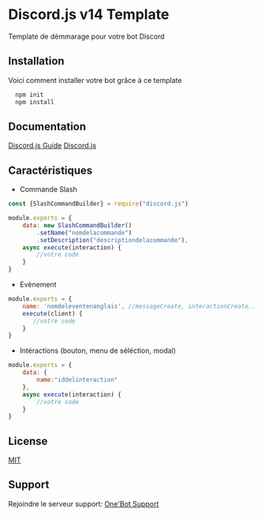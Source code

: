 
# Discord.js v14 Template

Template de démmarage pour votre bot Discord



## Installation

Voici comment installer votre bot grâce à ce template

```bash
  npm init
  npm install
```

## Documentation

[Discord.js Guide](https://discordjs.guide)
[Discord.js](https://discordjs.dev/)


## Caractéristiques

- Commande Slash 
```js
const {SlashCommandBuilder} = require("discord.js")

module.exports = {
    data: new SlashCommandBuilder()
        .setName("nomdelacommande")
        .setDescription("descriptiondelacommande"),
    async execute(interaction) {
        //votre code
    }
}
```
- Evènement
```js
module.exports = {
    name: 'nomdeleventenanglais', //messageCreate, interactionCreate...
    execute(client) {
       //votre code
    }
}
```
- Intéractions (bouton, menu de séléction, modal)
```js
module.exports = {
    data: {
        name:"iddelinteraction"
    },
    async execute(interaction) {
        //votre code
    }
}
```
## License

[MIT](https://choosealicense.com/licenses/mit/)


## Support

Rejoindre le serveur support:
[One'Bot Support](https://discord.gg/GENJ8qUARH)
